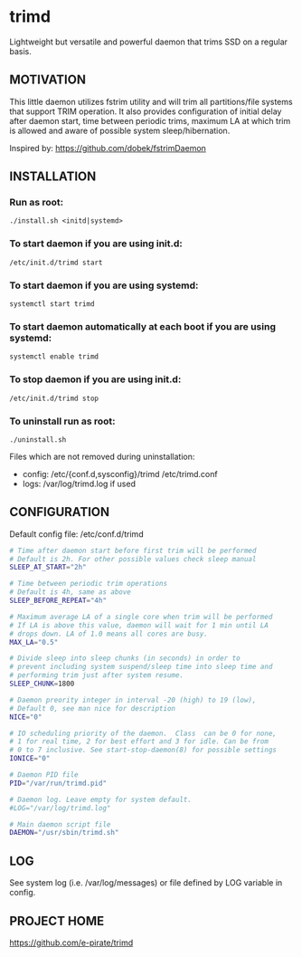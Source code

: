 trimd
===========

Lightweight but versatile and powerful daemon that trims SSD on a regular basis.


MOTIVATION
-----------------------------------------

This little daemon utilizes fstrim utility and will trim all partitions/file systems that support TRIM operation. It also provides configuration of initial delay after daemon start, time between periodic trims, maximum LA at which trim is allowed and aware of possible system sleep/hibernation.

Inspired by: https://github.com/dobek/fstrimDaemon


INSTALLATION
-----------------------------------------

### Run as root:
```
./install.sh <initd|systemd>
```

### To start daemon if you are using init.d:
```
/etc/init.d/trimd start
```

### To start daemon if you are using systemd:
```
systemctl start trimd
```

### To start daemon automatically at each boot if you are using systemd:
```
systemctl enable trimd
```

### To stop daemon if you are using init.d:
```
/etc/init.d/trimd stop
```

### To uninstall run as root:
```
./uninstall.sh
```
Files which are not removed during uninstallation:
- config: /etc/{conf.d,sysconfig}/trimd /etc/trimd.conf
- logs: /var/log/trimd.log if used


CONFIGURATION
-----------------------------------------


Default config file: /etc/conf.d/trimd

```bash
# Time after daemon start before first trim will be performed
# Default is 2h. For other possible values check sleep manual
SLEEP_AT_START="2h"

# Time between periodic trim operations
# Default is 4h, same as above
SLEEP_BEFORE_REPEAT="4h"

# Maximum average LA of a single core when trim will be performed
# If LA is above this value, daemon will wait for 1 min until LA
# drops down. LA of 1.0 means all cores are busy.
MAX_LA="0.5"

# Divide sleep into sleep chunks (in seconds) in order to
# prevent including system suspend/sleep time into sleep time and
# performing trim just after system resume.
SLEEP_CHUNK=1800

# Daemon preority integer in interval -20 (high) to 19 (low),
# Default 0, see man nice for description
NICE="0"

# IO scheduling priority of the daemon.  Class  can be 0 for none,
# 1 for real time, 2 for best effort and 3 for idle. Can be from 
# 0 to 7 inclusive. See start-stop-daemon(8) for possible settings
IONICE="0"

# Daemon PID file
PID="/var/run/trimd.pid"

# Daemon log. Leave empty for system default.
#LOG="/var/log/trimd.log"

# Main daemon script file
DAEMON="/usr/sbin/trimd.sh"
```

LOG
-----------------------------------------

See system log (i.e. /var/log/messages) or file defined by LOG variable in config.


PROJECT HOME
-----------------------------------------

https://github.com/e-pirate/trimd
